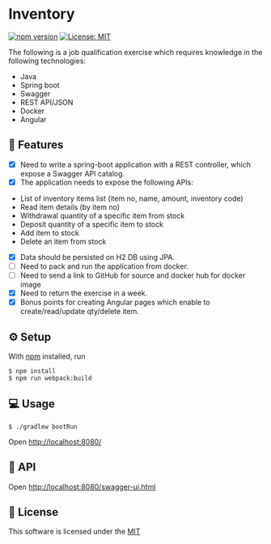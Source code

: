# Inventory 
[![npm version](https://badge.fury.io/js/npm.svg)](https://badge.fury.io/js/npm)
[![License: MIT](https://img.shields.io/badge/License-MIT-yellow.svg)](https://opensource.org/licenses/MIT)

The following is a job qualification exercise which requires knowledge in the following technologies:

- Java
- Spring boot
- Swagger
- REST API/JSON
- Docker
- Angular 

## :rocket: Features

- [X] Need to write a spring-boot application with a REST controller, which expose a Swagger API catalog.
- [X] The application needs to expose the following APIs:
- List of inventory items list (item no, name, amount, inventory code)
- Read item details (by item no)
- Withdrawal quantity of a specific item from stock
- Deposit quantity of a specific item to stock
- Add item to stock
- Delete an item from stock  
- [X] Data should be persisted on H2 DB using JPA.
- [ ] Need to pack and run the application from docker.
- [ ] Need to send a link to GitHub for source and docker hub for docker image
- [X] Need to return the exercise in a week.
- [X] Bonus points for creating Angular pages which enable to create/read/update qty/delete item. 

## :gear: Setup

With [npm](https://npmjs.org/) installed, run

```
$ npm install
$ npm run webpack:build
```

## :computer: Usage

```
$ ./gradlew bootRun
```
Open [http://localhost:8080/](http://localhost:8080/)

## :bookmark_tabs: API
Open [http://localhost:8080/swagger-ui.html](http://localhost:8080/swagger-ui.html)

## :page_facing_up: License
This software is licensed under the [MIT](https://github.com/nhn/tui.editor/blob/master/LICENSE)
